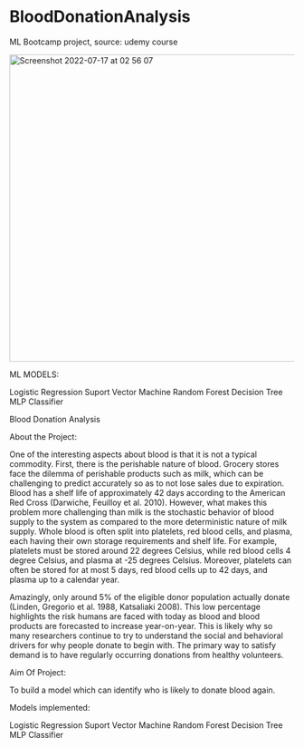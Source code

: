# BloodDonationAnalysis

ML Bootcamp project, source: udemy course

<img width="542" alt="Screenshot 2022-07-17 at 02 56 07" src="https://user-images.githubusercontent.com/100385953/179379597-bea61498-d60b-4752-8847-00faa14336fa.png">


ML MODELS: 

Logistic Regression
Suport Vector Machine
Random Forest
Decision Tree
MLP Classifier

Blood Donation Analysis

About the Project:

One of the interesting aspects about blood is that it is not a typical commodity. First, there is the perishable nature of blood. Grocery stores face the dilemma of perishable products such as milk, which can be challenging to predict accurately so as to not lose sales due to expiration. Blood has a shelf life of approximately 42 days according to the American Red Cross (Darwiche, Feuilloy et al. 2010). However, what makes this problem more challenging than milk is the stochastic behavior of blood supply to the system as compared to the more deterministic nature of milk supply. Whole blood is often split into platelets, red blood cells, and plasma, each having their own storage requirements and shelf life. For example, platelets must be stored around 22 degrees Celsius, while red blood cells 4 degree Celsius, and plasma at -25 degrees Celsius. Moreover, platelets can often be stored for at most 5 days, red blood cells up to 42 days, and plasma up to a calendar year.

Amazingly, only around 5% of the eligible donor population actually donate (Linden, Gregorio et al. 1988, Katsaliaki 2008). This low percentage highlights the risk humans are faced with today as blood and blood products are forecasted to increase year-on-year. This is likely why so many researchers continue to try to understand the social and behavioral drivers for why people donate to begin with. The primary way to satisfy demand is to have regularly occurring donations from healthy volunteers.

Aim Of Project:

To build a model which can identify who is likely to donate blood again. 

Models implemented:

Logistic Regression
Suport Vector Machine
Random Forest
Decision Tree
MLP Classifier
